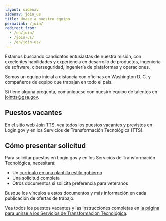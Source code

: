 ```yaml
---
layout: sidenav
sidenav: join_us
title: Únase a nuestro equipo
permalink: /join/
redirect_from:
  - /en/join/
  - /join-us/
  - /en/join-us/
---
```

Estamos buscando candidatos entusiastas de nuestra misión, con excelentes habilidades y experiencia en desarrollo de productos, ingeniería de software, ciberseguridad, ingeniería de plataformas y operaciones.

Somos un equipo inicial a distancia con oficinas en Washington D. C. y compañeros de equipo que trabajan en todo el país.

Si tiene alguna pregunta, comuníquese con nuestro equipo de talentos en [jointts@gsa.gov](mailto:jointts@gsa.gov).

## Puestos vacantes

En el [sitio web Join TTS](https://join.tts.gsa.gov/), vea todos los puestos vacantes y previstos en Login.gov y en los Servicios de Transformación Tecnológica (TTS).

## Cómo presentar solicitud

Para solicitar puestos en Login.gov y en los Servicios de Transformación Tecnológica, necesitará:

* Un [currículo en una plantilla estilo gobierno](https://join.tts.gsa.gov/resume/)
* Una solicitud completa
* Otros documentos si solicita preferencia para veteranos

Busque los vínculos a estos documentos y más información en cada publicación de ofertas de trabajo.

Vea todos los puestos vacantes y las instrucciones completas en [la página para unirse a los Servicios de Transformación Tecnológica](https://join.tts.gsa.gov/).